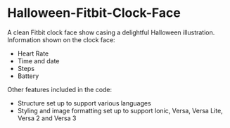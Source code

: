 # Halloween-Fitbit-Clock-Face
A clean Fitbit clock face show casing a delightful Halloween illustration. Information shown on the clock face:

- Heart Rate
- Time and date
- Steps
- Battery

Other features included in the code:

- Structure set up to support various languages
- Styling and image formatting set up to support Ionic, Versa, Versa Lite, Versa 2 and Versa 3
